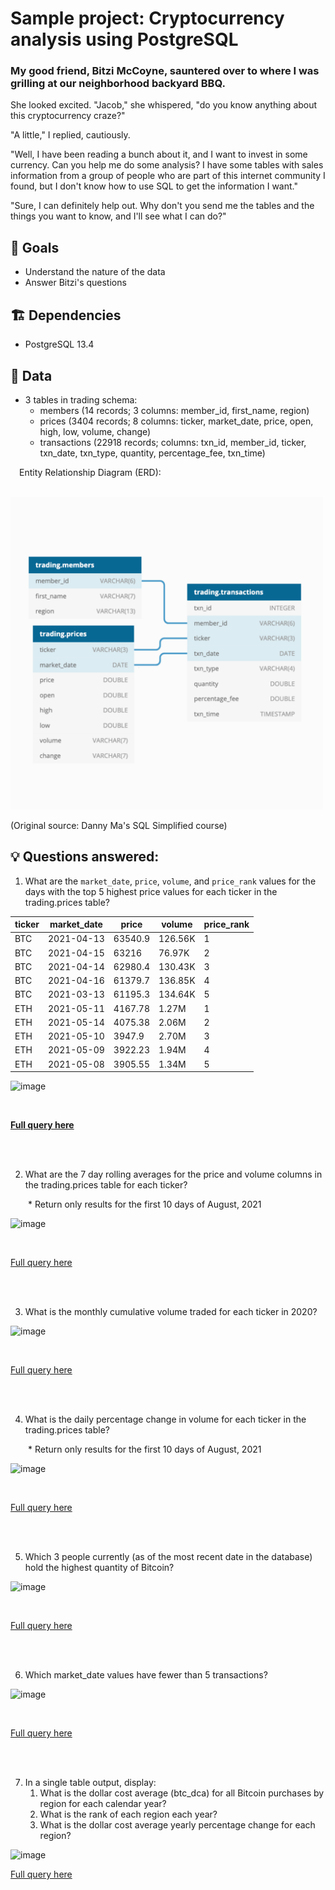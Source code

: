 # Sample project: Cryptocurrency analysis using PostgreSQL

### My good friend, Bitzi McCoyne, sauntered over to where I was grilling at our neighborhood backyard BBQ.

She looked excited. "Jacob," she whispered, "do you know anything about this cryptocurrency craze?"

"A little," I replied, cautiously.

"Well, I have been reading a bunch about it, and I want to invest in some currency. Can you help me do some analysis? I have some tables with sales information from a group of people who are part of this internet community I found, but I don't know how to use SQL to get the information I want."

"Sure, I can definitely help out. Why don't you send me the tables and the things you want to know, and I'll see what I can do?"

## 🎯 Goals
* Understand the nature of the data
* Answer Bitzi's questions

## 🏗 Dependencies
* PostgreSQL 13.4

## 📂 Data
* 3 tables in trading schema:
  * members (14 records; 3 columns: member_id, first_name, region)
  * prices (3404 records; 8 columns: ticker, market_date, price, open, high, low, volume, change)
  * transactions (22918 records; columns: txn_id, member_id, ticker, txn_date, txn_type, quantity, percentage_fee, txn_time)

&emsp;Entity Relationship Diagram (ERD):

&emsp;&emsp;&emsp;<img src="https://github.com/JacobTews/sql_crypto/blob/5ec63c4ea883ba3eeb73634f65d44d1bb0d5cbd1/crypto-erd.png" width="500" height="500" alt="entity relationship diagram">

(Original source: Danny Ma's SQL Simplified course)

## 💡 Questions answered:

1. What are the `market_date`, `price`, `volume`, and `price_rank` values for the days with the top 5 highest price values for each ticker in the trading.prices table?

| ticker |	market_date |	price |	volume |	price_rank |
| --- | --- | --- | --- | --- |
| BTC |	2021-04-13 |	63540.9	| 126.56K	| 1 |
| BTC |	2021-04-15 | 63216	| 76.97K |	2 |
| BTC |	2021-04-14 | 62980.4 |	130.43K	| 3 |
| BTC |	2021-04-16 | 61379.7 |	136.85K	| 4 |
| BTC |	2021-03-13 | 61195.3 |	134.64K	| 5 |
| ETH |	2021-05-11 | 4167.78 |	1.27M	| 1 |
| ETH |	2021-05-14 | 4075.38 |	2.06M	| 2 |
| ETH |	2021-05-10 | 3947.9	| 2.70M	| 3 |
| ETH |	2021-05-09 | 3922.23	| 1.94M	| 4 |
| ETH |	2021-05-08 | 3905.55	| 1.34M	| 5 |

![image](https://user-images.githubusercontent.com/64455045/170350607-3b200426-8af5-430e-add4-e5d00d9342aa.png)

<br/>

**[Full query here](https://github.com/JacobTews/sql_crypto/blob/main/full_solutions.md#1-what-are-the-market_date-price-volume-and-price_rank-values-for-the-days-with-the-top-5-highest-price-values-for-each-ticker-in-the-tradingprices-table)**

<br/><br/>

2. What are the 7 day rolling averages for the price and volume columns in the trading.prices table for each ticker?

&emsp;&emsp;* Return only results for the first 10 days of August, 2021

![image](https://user-images.githubusercontent.com/64455045/170350782-39c023f5-7c7b-43e5-be51-2f3ddb556df4.png)

<br/>

[Full query here](https://github.com/JacobTews/sql_crypto/blob/main/full_solutions.md#2-calculate-a-7-day-rolling-average-for-the-price-and-volume-columns-in-the-tradingprices-table-for-each-ticker)

<br/><br/>

3. What is the monthly cumulative volume traded for each ticker in 2020?

![image](https://user-images.githubusercontent.com/64455045/170350899-7314c323-6baa-4db4-a6a8-89c5d6f07287.png)

<br/>

[Full query here](https://github.com/JacobTews/sql_crypto/blob/main/full_solutions.md#3-calculate-the-monthly-cumulative-volume-traded-for-each-ticker-in-2020)

<br/><br/>

4. What is the daily percentage change in volume for each ticker in the trading.prices table?

&emsp;&emsp;* Return only results for the first 10 days of August, 2021

![image](https://user-images.githubusercontent.com/64455045/170350396-53531853-d175-4a58-9645-4aed87f16b0b.png)

<br/>

[Full query here](https://github.com/JacobTews/sql_crypto/blob/main/full_solutions.md#4-calculate-the-daily-percentage-change-in-volume-for-each-ticker-in-the-tradingprices-table)

<br/><br/>

5. Which 3 people currently (as of the most recent date in the database) hold the highest quantity of Bitcoin?

![image](https://user-images.githubusercontent.com/64455045/170351337-184e06a4-54d8-432b-9ae8-fd8daeecff19.png)

<br/>

[Full query here](https://github.com/JacobTews/sql_crypto/blob/main/full_solutions.md#5-which-top-3-mentors-have-the-most-bitcoin-quantity)

<br/><br/>

6. Which market_date values have fewer than 5 transactions?

![image](https://user-images.githubusercontent.com/64455045/170351581-4a49ba6c-bfbb-410f-8fc1-d013a1bec08c.png)

<br/>

[Full query here](https://github.com/JacobTews/sql_crypto/blob/main/full_solutions.md#6-which-market_date-values-which-have-fewer-than-5-transactions)

<br/><br/>

7. In a single table output, display:    
    1. What is the dollar cost average (btc_dca) for all Bitcoin purchases by region for each calendar year?
    2. What is the rank of each region each year?
    3. What is the dollar cost average yearly percentage change for each region?

![image](https://user-images.githubusercontent.com/64455045/170351895-10ce61f1-586b-4d4e-8648-77253129522e.png)

[Full query here](https://github.com/JacobTews/sql_crypto/blob/main/full_solutions.md#7-for-this-question-we-will-generate-a-single-table-output-which-solves-a-multi-part-problem-about-the-dollar-cost-average-of-btc-purchases)

